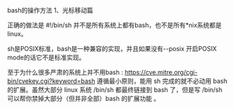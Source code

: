 bash的操作方法
1、光标移动篇

正确的做法是 #!/bin/sh 并不是所有系统上都有bash，也不是所有*nix系统都是linux。

sh是POSIX标准，bash是一种兼容的实现，并且如果没有--posix 开启POSIX mode的话它不是标准实现。

至于为什么很多严肃的系统上并不用bash : https://cve.mitre.org/cgi-bin/cvekey.cgi?keyword=bash
遵循最小原则，能用 sh 完成的就不必动用 bash 的扩展。虽然大部分 linux 系统 /bin/sh 都最终链接到 bash 了，但是写 /bin/sh 可以帮你禁掉大部分（但并非全部）bash 的扩展功能 。